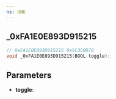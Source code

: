 ```yaml
---
ns: UNK
---
```

## _0xFA1E0E893D915215

```c
// 0xFA1E0E893D915215 0x5C350D78
void _0xFA1E0E893D915215(BOOL toggle);
```


## Parameters
* **toggle**: 

